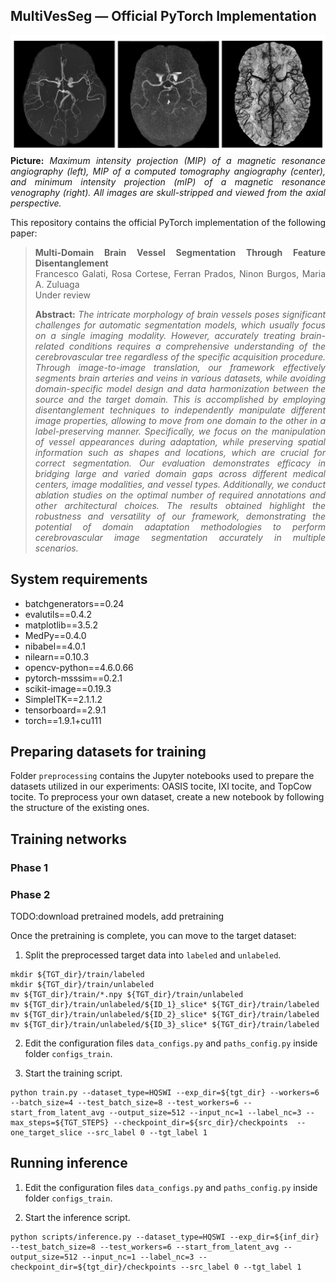 ## MultiVesSeg &mdash; Official PyTorch Implementation
<div align="justify">

![Teaser image](./MRA_CTA_MRV.png)
**Picture:** *Maximum intensity projection (MIP) of a magnetic resonance angiography (left), MIP of a computed tomography angiography (center), and minimum intensity projection (mIP) of a magnetic resonance venography (right). All images are skull-stripped and viewed from the axial perspective.*

This repository contains the official PyTorch implementation of the following paper:

> **Multi-Domain Brain Vessel Segmentation Through Feature Disentanglement**<br>
> Francesco Galati, Rosa Cortese, Ferran Prados, Ninon Burgos, Maria A. Zuluaga<br>
> Under review
>
> **Abstract:** *The intricate morphology of brain vessels poses significant challenges for automatic segmentation models, which usually focus on a single imaging modality. However, accurately treating brain-related conditions requires a comprehensive understanding of the cerebrovascular tree regardless of the specific acquisition procedure. Through image-to-image translation, our framework effectively segments brain arteries and veins in various datasets, while avoiding domain-specific model design and data harmonization between the source and the target domain. This is accomplished by employing disentanglement techniques to independently manipulate different image properties, allowing to move from one domain to the other in a label-preserving manner. Specifically, we focus on the manipulation of vessel appearances during adaptation, while preserving spatial information such as shapes and locations, which are crucial for correct segmentation. Our evaluation demonstrates efficacy in bridging large and varied domain gaps across different medical centers, image modalities, and vessel types. Additionally, we conduct ablation studies on the optimal number of required annotations and other architectural choices. The results obtained highlight the robustness and versatility of our framework, demonstrating the potential of domain adaptation methodologies to perform cerebrovascular image segmentation accurately in multiple scenarios.*

</div>

## System requirements
- batchgenerators==0.24
- evalutils==0.4.2
- matplotlib==3.5.2
- MedPy==0.4.0
- nibabel==4.0.1
- nilearn==0.10.3
- opencv-python==4.6.0.66
- pytorch-msssim==0.2.1
- scikit-image==0.19.3
- SimpleITK==2.1.1.2
- tensorboard==2.9.1
- torch==1.9.1+cu111

## Preparing datasets for training

Folder `preprocessing` contains the Jupyter notebooks used to prepare the datasets utilized in our experiments: OASIS tocite, IXI tocite, and TopCow tocite. To preprocess your own dataset, create a new notebook by following the structure of the existing ones.

## Training networks

### Phase 1

### Phase 2
TODO:download pretrained models, add pretraining

Once the pretraining is complete, you can move to the target dataset:

1) Split the preprocessed target data into `labeled` and `unlabeled`.
```
mkdir ${TGT_dir}/train/labeled
mkdir ${TGT_dir}/train/unlabeled
mv ${TGT_dir}/train/*.npy ${TGT_dir}/train/unlabeled
mv ${TGT_dir}/train/unlabeled/${ID_1}_slice* ${TGT_dir}/train/labeled
mv ${TGT_dir}/train/unlabeled/${ID_2}_slice* ${TGT_dir}/train/labeled
mv ${TGT_dir}/train/unlabeled/${ID_3}_slice* ${TGT_dir}/train/labeled
```

2) Edit the configuration files `data_configs.py` and `paths_config.py`  inside folder `configs_train`.

3) Start the training script.
```
python train.py --dataset_type=HQSWI --exp_dir=${tgt_dir} --workers=6 --batch_size=4 --test_batch_size=8 --test_workers=6 --start_from_latent_avg --output_size=512 --input_nc=1 --label_nc=3 --max_steps=${TGT_STEPS} --checkpoint_dir=${src_dir}/checkpoints  --one_target_slice --src_label 0 --tgt_label 1
```

## Running inference

1) Edit the configuration files `data_configs.py` and `paths_config.py`  inside folder `configs_train`.

2) Start the inference script.
```
python scripts/inference.py --dataset_type=HQSWI --exp_dir=${inf_dir} --test_batch_size=8 --test_workers=6 --start_from_latent_avg --output_size=512 --input_nc=1 --label_nc=3 --checkpoint_dir=${tgt_dir}/checkpoints --src_label 0 --tgt_label 1
```

